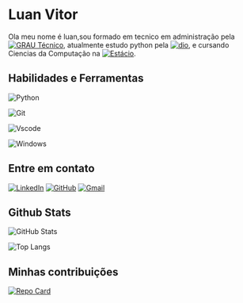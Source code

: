 # Luan Vitor
Ola meu nome é luan,sou formado em tecnico em administração pela [![GRAU Técnico](https://img.shields.io/badge/GRAU_Técnico-green)](https://www.grautecnico.com.br), atualmente estudo python pela [![dio](https://img.shields.io/badge/dio-white)](https://www.dio.me), e cursando Ciencias da Computação na [![Estácio](https://img.shields.io/badge/Estácio-blue)](https://estacio.br). 

## Habilidades e Ferramentas
![Python](https://img.shields.io/badge/python-3670A0?style=for-the-badge&logo=python&logoColor=ffdd54)

![Git](https://img.shields.io/badge/GIT-E44C30?style=for-the-badge&logo=git&logoColor=white)

![Vscode](https://img.shields.io/badge/Vscode-007ACC?style=for-the-badge&logo=visual-studio-code&logoColor=white)

![Windows](https://img.shields.io/badge/Windows-000?style=for-the-badge&logo=windows&logoColor=2CA5E0)

## Entre em contato
[![LinkedIn](https://img.shields.io/badge/LinkedIn-0077B5?style=for-the-badge&logo=linkedin&logoColor=white)](https://www.linkedin.com/in/Luan-Vitor-333386236/)
[![GitHub](https://img.shields.io/badge/GitHub-100000?style=for-the-badge&logo=github&logoColor=white)](https://github.com/LuanVitor0)
[![Gmail](https://img.shields.io/badge/Gmail-333333?style=for-the-badge&logo=gmail&logoColor=red)](mailto:iv6335994@gmail.com)

## Github Stats
![GitHub Stats](https://github-readme-stats.vercel.app/api?username=LuanVitor0&theme=transparent&bg_color=000&border_color=30A3DC&show_icons=true&icon_color=30A3DC&title_color=E94D5F&text_color=FFF)

![Top Langs](https://github-readme-stats-git-masterrstaa-rickstaa.vercel.app/api/top-langs/?username=LuanVitor0&bg_color=000&border_color=30A3DC&title_color=E94D5F&text_color=FFF)


## Minhas contribuições
[![Repo Card](https://github-readme-stats.vercel.app/api/pin/?username=LuanVitor0&repo=dio-lab-open-source&bg_color=000&border_color=30A3DC&show_icons=true&icon_color=30A3DC&title_color=E94D5F&text_color=FFF)](https://github.com/LuanVitor0/dio-lab-open-source)
